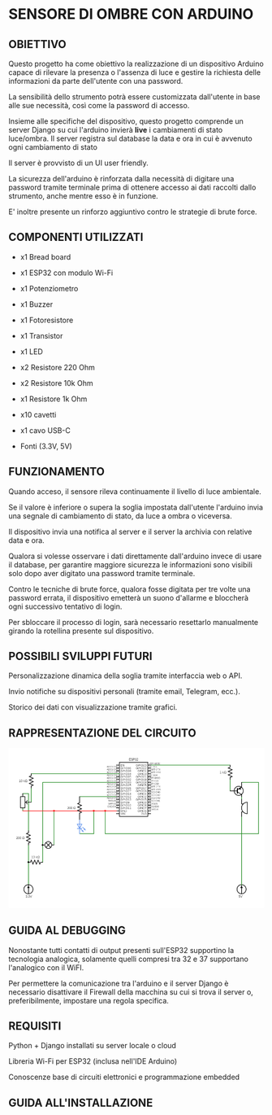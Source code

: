 # SENSORE DI OMBRE CON ARDUINO

## OBIETTIVO

Questo progetto ha come obiettivo la realizzazione di un dispositivo Arduino capace di rilevare la presenza o l'assenza di luce e gestire la richiesta delle informazioni da parte dell'utente con una password.

La sensibilità dello strumento potrà essere customizzata dall'utente in base alle sue necessità, così come la password di accesso.

Insieme alle specifiche del dispositivo, questo progetto comprende un server Django su cui l'arduino invierà **live** i cambiamenti di stato luce/ombra. Il server registra sul database la data e ora in cui è avvenuto ogni cambiamento di stato

Il server è provvisto di un UI user friendly.

La sicurezza dell'arduino è rinforzata dalla necessità di digitare una password tramite terminale prima di ottenere accesso ai dati raccolti dallo strumento, anche mentre esso è in funzione.

E' inoltre presente un rinforzo aggiuntivo contro le strategie di brute force.


## COMPONENTI UTILIZZATI

- x1 Bread board

- x1 ESP32 con modulo Wi-Fi

- x1 Potenziometro

- x1 Buzzer

- x1 Fotoresistore

- x1 Transistor

- x1 LED

- x2 Resistore 220 Ohm
  
- x2 Resistore 10k Ohm

- x1 Resistore 1k Ohm

- x10 cavetti

- x1 cavo USB-C

- Fonti (3.3V, 5V)

## FUNZIONAMENTO

Quando acceso, il sensore rileva continuamente il livello di luce ambientale.

Se il valore è inferiore o supera la soglia impostata dall'utente l'arduino invia una segnale di cambiamento di stato, da luce a ombra o viceversa.

Il dispositivo invia una notifica al server e il server la archivia con relative data e ora.

Qualora si volesse osservare i dati direttamente dall'arduino invece di usare il database, per garantire maggiore sicurezza le informazioni sono visibili solo dopo aver digitato una password tramite terminale.

Contro le tecniche di brute force, qualora fosse digitata per tre volte una password errata, il dispositivo emetterà un suono d'allarme e bloccherà ogni successivo tentativo di login.

Per sbloccare il processo di login, sarà necessario resettarlo manualmente girando la rotellina presente sul dispositivo.


## POSSIBILI SVILUPPI FUTURI

Personalizzazione dinamica della soglia tramite interfaccia web o API.

Invio notifiche su dispositivi personali (tramite email, Telegram, ecc.).

Storico dei dati con visualizzazione tramite grafici.

## RAPPRESENTAZIONE DEL CIRCUITO

![Circuito](circuit.png)

## GUIDA AL DEBUGGING

Nonostante tutti contatti di output presenti sull'ESP32 supportino la tecnologia analogica, solamente quelli compresi tra 32 e 37 supportano l'analogico con il WiFI.

Per permettere la comunicazione tra l'arduino e il server Django è necessario disattivare il Firewall della macchina su cui si trova il server o, preferibilmente, impostare una regola specifica.

## REQUISITI

Python + Django installati su server locale o cloud

Libreria Wi-Fi per ESP32 (inclusa nell'IDE Arduino)

Conoscenze base di circuiti elettronici e programmazione embedded

## GUIDA ALL'INSTALLAZIONE
